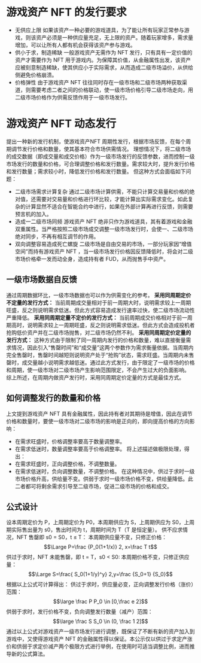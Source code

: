 # 游戏资产 NFT 的发行要求
* 无供应上限
如果该资产一种必要的游戏道具，为了能让所有玩家正常参与游戏，则该资产必须是一种供应量充足，无上限的资产。随着玩家增多，需求量增加，可以让所有人都有机会获得该资产参与游戏。
* 供小于求，制造稀缺
一般游戏资产无需作为 NFT 发行，只有具有一定价值的资产才需要作为 NFT 用于游戏内。为保障其价值，从金融属性出发，该资产应被刻意制造稀缺，使其供应小于实际需求，从而造成二级市场溢价，从供给侧避免价格崩溃。
* 价格弹性
由于游戏资产 NFT 往往同时存在一级市场和二级市场两种获取渠道，则需要考虑二者之间的价格联动，使一级市场价格引导二级市场走向，用二级市场价格作为供需反馈作用于一级市场发行。
# 游戏资产 NFT 动态发行
提出一种新的发行机制，使游戏资产NFT 周期性发行，根据市场反馈，在每个周期调节发行价格和数量，使其基本符合市场供需情况。
理想情况下，将二级市场的成交数据（即成交量和成交价格）作为一级市场发行的反馈参数，进而控制一级市场发行的数量和价格，可合理调整价格和发行数量。需求较大时，提升发行价格和发行数量；需求较小时，降低发行价格和发行数量。
但这种方式会面临如下问题：
* 二级市场需求计算复杂
    通过二级市场计算供需，不能只计算交易量和价格的绝对值，还需要对交易量和价格进行环比较，才能计算出实际需求变化。如此复杂的计算显然不适合在智能合约中进行，如果在外部计算再进行反馈，则需要预言机的加入。
* 造成一二级市场同频
    游戏资产 NFT 绝非只作为游戏道具，其有着游戏和金融双重属性。当严格按照二级市场成交调整一级市场发行时，会使一、二级市场绝对同步，不再有相互调节的作用。
* 双向调整容易造成死亡螺旋
    二级市场是自由交易的市场，一部分玩家因“增值空间”而持有游戏资产 NFT ，当一级市场发行价格因反馈降低时，将会对二级市场价格牵一发而动全身，造成持有者 FUD，从而抛售手中资产。
## 一级市场数据自反馈
通过周期数据环比，一级市场数据也可以作为供需变化的参考。
**采用同周期定价不定量的发行方式：**
当前周期成交量相对于前一周期大时，说明需求较上一周期旺盛，反之则说明需求低迷。但此方式容易造成发行速率过快，使二级市场流动性严重降低。
**采用同周期定量不定价的发行方式：**
当前周期成交价格相对于前一周期高时，说明需求较上一周期旺盛，反之则说明需求低迷。但此方式会造成投机者抢购低价资产并在二级市场抛售，对二级市场仍然不利。
**采用同周期定价定量的发行方式：**
这种方式由于限制了同一周期内发行的价格和数量，难以直接衡量需求情况，因此引入“售罄时间”和“成交量”这两个参数作为需求衡量依据。当周期内完全售罄时，售罄时间越短则说明资产处于“抢购”状态，需求旺盛。当周期内未售罄时，成交量越小说明需求越低迷。通过此方式发行，由于限定了一级市场的价格和周期，使一级市场对二级市场产生影响范围限定，不会产生过大的负面影响。
综上所述，在周期内做资产发行时，采用同周期定价定量的方式是最佳方式。
## 如何调整发行的数量和价格
上文提到游戏资产 NFT 具有金融属性，因此持有者对其期待是增值，因此在调节价格和数量时，要使一级市场对二级市场的影响是正向的，即向提高价格的方向影响：
* 在需求旺盛时，价格调整率要高于数量调整率。
* 在需求低迷时，数量调整率要高于价格调整率。
将上述描述做极限处理，得出：
* 在需求旺盛时，正向调整价格，不调整数量。
* 在需求低迷时，负向调整数量，不调整价格。
在这种情况中，供过于求时一级市场价格升高，供给量不变。供弱于求时一级市场价格不变，供给量降低。此二者都可将剩余需求引导至二级市场，促进二级市场的价格和成交。
## 公式设计
设本周期定价为 P，上周期定价为 P0，本周期供应为 S，上周期供应为 S0，上周期实际售出量为 s0，售出时间为 t，周期时间为 T（T 是恒定量）。
供不应求情况，NFT 售罄即 s0 = S0，t ≤ T：
本周期供应量不变，只修正价格：
$$\Large P=\frac {P_0(1+1/x)} 2, x=\frac T t$$
供过于求时，NFT 未能售罄，即 t = T，s0 < S0:
本周期价格不变，只修正供应量：
$$\Large S=\frac{ S_0(1+1/y)^y} 2,y=\frac {S_0+1} {S_0}$$
根据以上公式可计算得出：
供过于求时，供应量必变，正向调整发行价格（涨价）范围：
$$\large \frac P P_0 \in [0,\frac e 2]$$
供弱于求时，发行价格不变，负向调整发行数量（减产）范围：
$$\large \frac S S_0 \in (0, \frac 1 2]$$
通过以上公式对游戏资产一级市场发行进行调整，既保证了不断有新的资产加入到游戏中，又使得游戏资产 NFT 的金融属性得以保证。本公示仅以供过于求定产涨价和供弱于求定价减产两个极限方式进行举例，在使用时可适当调整比例，进而推导新的公式算法。

